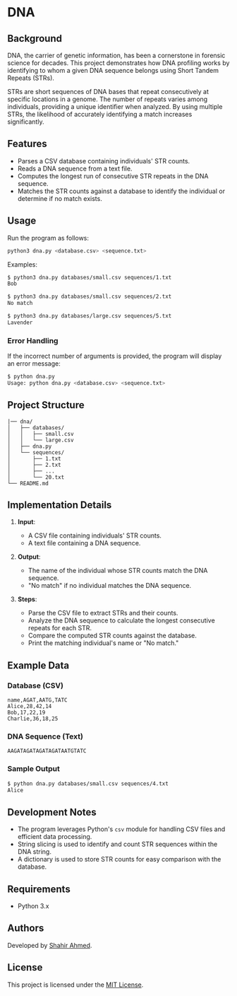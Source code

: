 # DNA

## Background

DNA, the carrier of genetic information, has been a cornerstone in forensic science for decades. This project demonstrates how DNA profiling works by identifying to whom a given DNA sequence belongs using Short Tandem Repeats (STRs).

STRs are short sequences of DNA bases that repeat consecutively at specific locations in a genome. The number of repeats varies among individuals, providing a unique identifier when analyzed. By using multiple STRs, the likelihood of accurately identifying a match increases significantly.

## Features

- Parses a CSV database containing individuals' STR counts.
- Reads a DNA sequence from a text file.
- Computes the longest run of consecutive STR repeats in the DNA sequence.
- Matches the STR counts against a database to identify the individual or determine if no match exists.

## Usage

Run the program as follows:

```bash
python3 dna.py <database.csv> <sequence.txt>
```

Examples:
```bash
$ python3 dna.py databases/small.csv sequences/1.txt
Bob

$ python3 dna.py databases/small.csv sequences/2.txt
No match

$ python3 dna.py databases/large.csv sequences/5.txt
Lavender
```

### Error Handling

If the incorrect number of arguments is provided, the program will display an error message:
```bash
$ python dna.py
Usage: python dna.py <database.csv> <sequence.txt>
```

## Project Structure

```
|── dna/
│   ├── databases/
│   │   ├── small.csv
│   │   └── large.csv
│   ├── dna.py
│   └── sequences/
│       ├── 1.txt
│       ├── 2.txt
│       ├── ...
│       └── 20.txt
└── README.md
```

## Implementation Details

1. **Input**:
   - A CSV file containing individuals' STR counts.
   - A text file containing a DNA sequence.

2. **Output**:
   - The name of the individual whose STR counts match the DNA sequence.
   - "No match" if no individual matches the DNA sequence.

3. **Steps**:
   - Parse the CSV file to extract STRs and their counts.
   - Analyze the DNA sequence to calculate the longest consecutive repeats for each STR.
   - Compare the computed STR counts against the database.
   - Print the matching individual's name or "No match."

## Example Data

### Database (CSV)
```csv
name,AGAT,AATG,TATC
Alice,28,42,14
Bob,17,22,19
Charlie,36,18,25
```

### DNA Sequence (Text)
```
AAGATAGATAGATAGATAATGTATC
```

### Sample Output
```bash
$ python dna.py databases/small.csv sequences/4.txt
Alice
```

## Development Notes

- The program leverages Python's `csv` module for handling CSV files and efficient data processing.
- String slicing is used to identify and count STR sequences within the DNA string.
- A dictionary is used to store STR counts for easy comparison with the database.

## Requirements

- Python 3.x

## Authors

Developed by [Shahir Ahmed](https://github.com/Shahir-47/).

## License

This project is licensed under the [MIT License](LICENSE).
